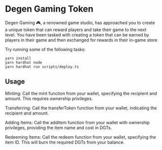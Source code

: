 # Degen Gaming Token

Degen Gaming 🎮, a renowned game studio, has approached you to create a unique token that can reward players and take their game to the next level. You have been tasked with creating a token that can be earned by players in their game and then exchanged for rewards in their in-game store

Try running some of the following tasks:

```shell
yarn install
yarn hardhat node
yarn hardhat run scripts/deploy.ts
```

## Usage

Minting: Call the mint function from your wallet, specifying the recipient and amount. This requires ownership privileges.

Transferring: Call the transferToken function from your wallet, indicating the recipient and amount.

Adding Items: Call the addItem function from your wallet with ownership privileges, providing the item name and cost in DGTs.

Redeeming Items: Call the redeem function from your wallet, specifying the item ID. This will burn the required DGTs from your balance.
